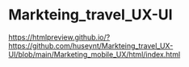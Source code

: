 # Markteing_travel_UX-UI
https://htmlpreview.github.io/?https://github.com/huseynt/Markteing_travel_UX-UI/blob/main/Marketing_mobile_UX/html/index.html
